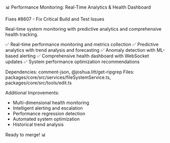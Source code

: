 📊 Performance Monitoring: Real-Time Analytics & Health Dashboard

Fixes #8607 - Fix Critical Build and Test Issues

Real-time system monitoring with predictive analytics and comprehensive health tracking.

✅ Real-time performance monitoring and metrics collection
✅ Predictive analytics with trend analysis and forecasting
✅ Anomaly detection with ML-based alerting
✅ Comprehensive health dashboard with WebSocket updates
✅ System performance optimization recommendations

Dependencies: comment-json, @joshua.litt/get-ripgrep
Files: packages/core/src/services/fileSystemService.ts, packages/core/src/tools/edit.ts

Additional Improvements:
- Multi-dimensional health monitoring
- Intelligent alerting and escalation
- Performance regression detection
- Automated system optimization
- Historical trend analysis

Ready to merge! 📊
